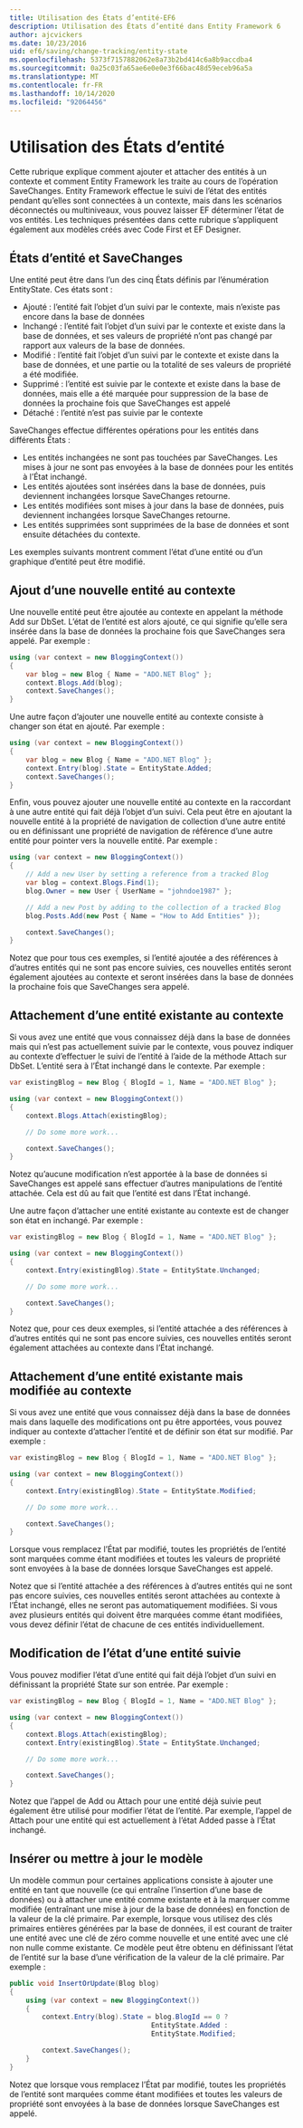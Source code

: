 ```yaml
---
title: Utilisation des États d’entité-EF6
description: Utilisation des États d’entité dans Entity Framework 6
author: ajcvickers
ms.date: 10/23/2016
uid: ef6/saving/change-tracking/entity-state
ms.openlocfilehash: 5373f7157882062e8a73b2bd414c6a8b9accdba4
ms.sourcegitcommit: 0a25c03fa65ae6e0e0e3f66bac48d59eceb96a5a
ms.translationtype: MT
ms.contentlocale: fr-FR
ms.lasthandoff: 10/14/2020
ms.locfileid: "92064456"
---
```

# <a name="working-with-entity-states"></a>Utilisation des États d’entité
Cette rubrique explique comment ajouter et attacher des entités à un contexte et comment Entity Framework les traite au cours de l’opération SaveChanges.
Entity Framework effectue le suivi de l’état des entités pendant qu’elles sont connectées à un contexte, mais dans les scénarios déconnectés ou multiniveaux, vous pouvez laisser EF déterminer l’état de vos entités.
Les techniques présentées dans cette rubrique s’appliquent également aux modèles créés avec Code First et EF Designer.  

## <a name="entity-states-and-savechanges"></a>États d’entité et SaveChanges

Une entité peut être dans l’un des cinq États définis par l’énumération EntityState. Ces états sont :  

- Ajouté : l’entité fait l’objet d’un suivi par le contexte, mais n’existe pas encore dans la base de données  
- Inchangé : l’entité fait l’objet d’un suivi par le contexte et existe dans la base de données, et ses valeurs de propriété n’ont pas changé par rapport aux valeurs de la base de données.  
- Modifié : l’entité fait l’objet d’un suivi par le contexte et existe dans la base de données, et une partie ou la totalité de ses valeurs de propriété a été modifiée.  
- Supprimé : l’entité est suivie par le contexte et existe dans la base de données, mais elle a été marquée pour suppression de la base de données la prochaine fois que SaveChanges est appelé  
- Détaché : l’entité n’est pas suivie par le contexte  

SaveChanges effectue différentes opérations pour les entités dans différents États :  

- Les entités inchangées ne sont pas touchées par SaveChanges. Les mises à jour ne sont pas envoyées à la base de données pour les entités à l’État inchangé.  
- Les entités ajoutées sont insérées dans la base de données, puis deviennent inchangées lorsque SaveChanges retourne.  
- Les entités modifiées sont mises à jour dans la base de données, puis deviennent inchangées lorsque SaveChanges retourne.  
- Les entités supprimées sont supprimées de la base de données et sont ensuite détachées du contexte.  

Les exemples suivants montrent comment l’état d’une entité ou d’un graphique d’entité peut être modifié.  

## <a name="adding-a-new-entity-to-the-context"></a>Ajout d’une nouvelle entité au contexte  

Une nouvelle entité peut être ajoutée au contexte en appelant la méthode Add sur DbSet.
L’état de l’entité est alors ajouté, ce qui signifie qu’elle sera insérée dans la base de données la prochaine fois que SaveChanges sera appelé.
Par exemple :  

``` csharp
using (var context = new BloggingContext())
{
    var blog = new Blog { Name = "ADO.NET Blog" };
    context.Blogs.Add(blog);
    context.SaveChanges();
}
```  

Une autre façon d’ajouter une nouvelle entité au contexte consiste à changer son état en ajouté. Par exemple :  

``` csharp
using (var context = new BloggingContext())
{
    var blog = new Blog { Name = "ADO.NET Blog" };
    context.Entry(blog).State = EntityState.Added;
    context.SaveChanges();
}
```  

Enfin, vous pouvez ajouter une nouvelle entité au contexte en la raccordant à une autre entité qui fait déjà l’objet d’un suivi.
Cela peut être en ajoutant la nouvelle entité à la propriété de navigation de collection d’une autre entité ou en définissant une propriété de navigation de référence d’une autre entité pour pointer vers la nouvelle entité. Par exemple :  

``` csharp
using (var context = new BloggingContext())
{
    // Add a new User by setting a reference from a tracked Blog
    var blog = context.Blogs.Find(1);
    blog.Owner = new User { UserName = "johndoe1987" };

    // Add a new Post by adding to the collection of a tracked Blog
    blog.Posts.Add(new Post { Name = "How to Add Entities" });

    context.SaveChanges();
}
```  

Notez que pour tous ces exemples, si l’entité ajoutée a des références à d’autres entités qui ne sont pas encore suivies, ces nouvelles entités seront également ajoutées au contexte et seront insérées dans la base de données la prochaine fois que SaveChanges sera appelé.  

## <a name="attaching-an-existing-entity-to-the-context"></a>Attachement d’une entité existante au contexte  

Si vous avez une entité que vous connaissez déjà dans la base de données mais qui n’est pas actuellement suivie par le contexte, vous pouvez indiquer au contexte d’effectuer le suivi de l’entité à l’aide de la méthode Attach sur DbSet. L’entité sera à l’État inchangé dans le contexte. Par exemple :  

``` csharp
var existingBlog = new Blog { BlogId = 1, Name = "ADO.NET Blog" };

using (var context = new BloggingContext())
{
    context.Blogs.Attach(existingBlog);

    // Do some more work...  

    context.SaveChanges();
}
```  

Notez qu’aucune modification n’est apportée à la base de données si SaveChanges est appelé sans effectuer d’autres manipulations de l’entité attachée. Cela est dû au fait que l’entité est dans l’État inchangé.  

Une autre façon d’attacher une entité existante au contexte est de changer son état en inchangé. Par exemple :  

``` csharp
var existingBlog = new Blog { BlogId = 1, Name = "ADO.NET Blog" };

using (var context = new BloggingContext())
{
    context.Entry(existingBlog).State = EntityState.Unchanged;

    // Do some more work...  

    context.SaveChanges();
}
```  

Notez que, pour ces deux exemples, si l’entité attachée a des références à d’autres entités qui ne sont pas encore suivies, ces nouvelles entités seront également attachées au contexte dans l’État inchangé.  

## <a name="attaching-an-existing-but-modified-entity-to-the-context"></a>Attachement d’une entité existante mais modifiée au contexte  

Si vous avez une entité que vous connaissez déjà dans la base de données mais dans laquelle des modifications ont pu être apportées, vous pouvez indiquer au contexte d’attacher l’entité et de définir son état sur modifié.
Par exemple :  

``` csharp
var existingBlog = new Blog { BlogId = 1, Name = "ADO.NET Blog" };

using (var context = new BloggingContext())
{
    context.Entry(existingBlog).State = EntityState.Modified;

    // Do some more work...  

    context.SaveChanges();
}
```  

Lorsque vous remplacez l’État par modifié, toutes les propriétés de l’entité sont marquées comme étant modifiées et toutes les valeurs de propriété sont envoyées à la base de données lorsque SaveChanges est appelé.  

Notez que si l’entité attachée a des références à d’autres entités qui ne sont pas encore suivies, ces nouvelles entités seront attachées au contexte à l’État inchangé, elles ne seront pas automatiquement modifiées.
Si vous avez plusieurs entités qui doivent être marquées comme étant modifiées, vous devez définir l’état de chacune de ces entités individuellement.  

## <a name="changing-the-state-of-a-tracked-entity"></a>Modification de l’état d’une entité suivie  

Vous pouvez modifier l’état d’une entité qui fait déjà l’objet d’un suivi en définissant la propriété State sur son entrée. Par exemple :  

``` csharp
var existingBlog = new Blog { BlogId = 1, Name = "ADO.NET Blog" };

using (var context = new BloggingContext())
{
    context.Blogs.Attach(existingBlog);
    context.Entry(existingBlog).State = EntityState.Unchanged;

    // Do some more work...  

    context.SaveChanges();
}
```  

Notez que l’appel de Add ou Attach pour une entité déjà suivie peut également être utilisé pour modifier l’état de l’entité. Par exemple, l’appel de Attach pour une entité qui est actuellement à l’état Added passe à l’État inchangé.  

## <a name="insert-or-update-pattern"></a>Insérer ou mettre à jour le modèle  

Un modèle commun pour certaines applications consiste à ajouter une entité en tant que nouvelle (ce qui entraîne l’insertion d’une base de données) ou à attacher une entité comme existante et à la marquer comme modifiée (entraînant une mise à jour de la base de données) en fonction de la valeur de la clé primaire.
Par exemple, lorsque vous utilisez des clés primaires entières générées par la base de données, il est courant de traiter une entité avec une clé de zéro comme nouvelle et une entité avec une clé non nulle comme existante.
Ce modèle peut être obtenu en définissant l’état de l’entité sur la base d’une vérification de la valeur de la clé primaire. Par exemple :  

``` csharp
public void InsertOrUpdate(Blog blog)
{
    using (var context = new BloggingContext())
    {
        context.Entry(blog).State = blog.BlogId == 0 ?
                                   EntityState.Added :
                                   EntityState.Modified;

        context.SaveChanges();
    }
}
```  

Notez que lorsque vous remplacez l’État par modifié, toutes les propriétés de l’entité sont marquées comme étant modifiées et toutes les valeurs de propriété sont envoyées à la base de données lorsque SaveChanges est appelé.  

